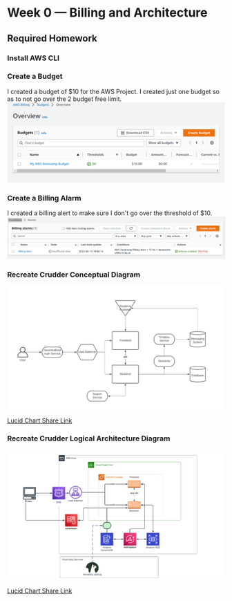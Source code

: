 # Week 0 — Billing and Architecture

## Required Homework

### Install AWS CLI


### Create a Budget
I created a budget of $10 for the AWS Project.
I created just one budget so as to not go over the 2 budget free limit.
![Image of my Budget](assets/budget.png)

### Create a Billing Alarm
I created a billing alert to make sure I don't go over the threshold of $10.
![Image of Billing Alert](assets/Billing-alarm.png)

### Recreate Crudder Conceptual Diagram

![Crudder Conceptual Diagram](assets/conceptual_diagram.png)

[Lucid Chart Share Link](https://lucid.app/lucidchart/d70b391f-e8b5-417d-9404-ba3ad24cb5c6/edit?viewport_loc=-58%2C172%2C2463%2C1037%2C0_0&invitationId=inv_258eb737-ba32-45b4-b773-a6a2244a052a)

### Recreate Crudder Logical Architecture Diagram

![Crudder Logical Diagram](assets/logical_architecture_diagram.png)

[Lucid Chart Share Link](https://lucid.app/lucidchart/0e551296-91c0-414a-b241-32624f74b0c0/edit?viewport_loc=-581%2C43%2C3100%2C1305%2C0_0&invitationId=inv_6ee3ef4d-ebec-4ffd-8ffb-cb2d09ca7ba2)
